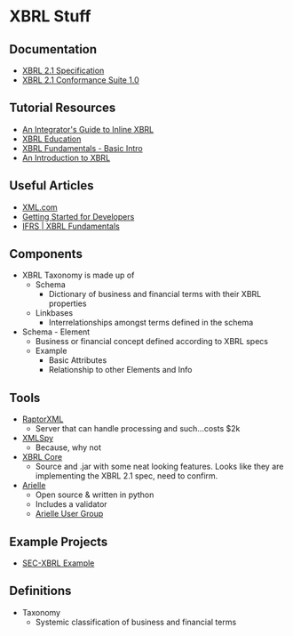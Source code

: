 # XBRL Stuff

## Documentation
* [XBRL 2.1 Specification](http://www.xbrl.org/Specification/XBRL-2.1/REC-2003-12-31/XBRL-2.1-REC-2003-12-31+corrected-errata-2013-02-20.html)
* [XBRL 2.1 Conformance Suite 1.0](http://www.xbrl.org/2005/XBRL-CONF-CR1-2005-04-25.htm)

## Tutorial Resources
* [An Integrator's Guide to Inline XBRL](https://www.xbrl.org/inlinexbrlextractortutorial/index.html)
* [XBRL Education](http://www.xbrleducation.com/edu/intro.htm)
* [XBRL Fundamentals - Basic Intro](http://www.slideshare.net/irisbusiness/xbrl-fundamentals?next_slideshow=1)
* [An Introduction to XBRL](https://www.xbrl.org/the-standard/what/an-introduction-to-xbrl/)

## Useful Articles
* [XML.com](http://www.xml.com/pub/a/2004/03/10/xbrl.html)
* [Getting Started for Developers](https://www.xbrl.org/the-standard/how/getting-started-for-developers/)
* [IFRS | XBRL Fundamentals](http://www.ifrs.org/xbrl/resources/Pages/Fundamentals.aspx)

## Components
* XBRL Taxonomy is made up of
  * Schema
    * Dictionary of business and financial terms with their XBRL properties
  * Linkbases
    * Interrelationships amongst terms defined in the schema
* Schema - Element
  * Business or financial concept defined according to XBRL specs
  * Example
    * Basic Attributes
    * Relationship to other Elements and Info

## Tools
* [RaptorXML](http://www.altova.com/raptorxml.html)
  * Server that can handle processing and such...costs $2k
* [XMLSpy](http://www.altova.com/xmlspy.html)
  * Because, why not
* [XBRL Core](http://sourceforge.net/projects/xbrlcore/)
  * Source and .jar with some neat looking features.  Looks like they are implementing the XBRL 2.1 spec, need to confirm.
* [Arielle](http://arelle.org/)
  * Open source & written in python
  * Includes a validator
  * [Arielle User Group](https://groups.google.com/forum/#!forum/arelle-users)

## Example Projects
* [SEC-XBRL Example](https://github.com/finlingua/xbrl-sec-example)


## Definitions
* Taxonomy
  * Systemic classification of business and financial terms
 
  

